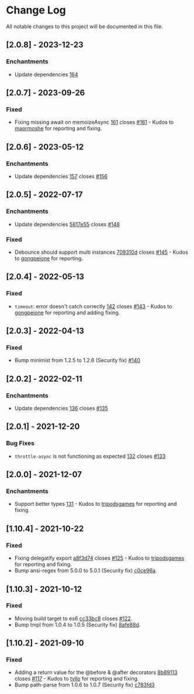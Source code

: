 # Change Log
All notable changes to this project will be documented in this file.

## [2.0.8] - 2023-12-23

### Enchantments
- Update dependencies [164](https://github.com/vlio20/utils-decorators/commit/164)

## [2.0.7] - 2023-09-26

### Fixed
- Fixing missing await on memoizeAsync [161](https://github.com/vlio20/utils-decorators/pull/160) closes [#161](https://github.com/vlio20/utils-decorators/issues/161) - Kudos to [maormoshe](https://github.com/maormoshe) for reporting and fixing.


## [2.0.6] - 2023-05-12

### Enchantments
- Update dependencies [157](https://github.com/vlio20/utils-decorators/commit/157) closes [#156](https://github.com/vlio20/utils-decorators/issues/156)

## [2.0.5] - 2022-07-17

### Enchantments
- Update dependencies [5817e55](https://github.com/vlio20/utils-decorators/commit/5817e55) closes [#148](https://github.com/vlio20/utils-decorators/issues/148)

### Fixed
- Debounce should support multi instances [709310d](https://github.com/vlio20/utils-decorators/commit/709310d) closes [#145](https://github.com/vlio20/utils-decorators/issues/145) - Kudos to [gongpeione](https://github.com/gongpeione) for reporting.
 
## [2.0.4] - 2022-05-13

### Fixed 
- `timeout`: error doesn't catch correctly [142](https://github.com/vlio20/utils-decorators/pull/142) closes [#143](https://github.com/vlio20/utils-decorators/issues/143) - Kudos to [gongpeione](https://github.com/gongpeione) for reporting and adding fixing.

## [2.0.3] - 2022-04-13

### Fixed 
- Bump minimist from 1.2.5 to 1.2.6 (Security fix) [#140](https://github.com/vlio20/utils-decorators/pull/140)

## [2.0.2] - 2022-02-11

### Enchantments
- Update dependencies [136](https://github.com/vlio20/utils-decorators/pull/136) closes [#135](https://github.com/vlio20/utils-decorators/issues/135)

## [2.0.1] - 2021-12-20

### Bug Fixes

- `throttle-async` is not functioning as expected [132](https://github.com/vlio20/utils-decorators/pull/132) closes [#133](https://github.com/vlio20/utils-decorators/issues/133)

## [2.0.0] - 2021-12-07

### Enchantments

- Support better types [131](https://github.com/vlio20/utils-decorators/pull/131) - Kudos to [tripodsgames](https://github.com/tripodsgames) for reporting and fixing.

## [1.10.4] - 2021-10-22

### Fixed

- Fixing delegatify export [a8f3d74](https://github.com/vlio20/utils-decorators/commit/a8f3d74886091f4a36c653e2c9d2a8454cf38ef4) closes [#125](https://github.com/vlio20/utils-decorators/issues/125) - Kudos to [tripodsgames](https://github.com/tripodsgames) for reporting and fixing.
- Bump ansi-regex from 5.0.0 to 5.0.1 (Security fix) [c0ce96a](https://github.com/vlio20/utils-decorators/commit/c0ce96a285781672c3dfb6bf97992acd5584aed7).

## [1.10.3] - 2021-10-12

### Fixed

- Moving build target to es6 [cc33bc8](https://github.com/vlio20/utils-decorators/commit/cc33bc806e68e38ae69a772c5f4ebad27d912b4c) closes [#122](https://github.com/vlio20/utils-decorators/issues/122).
- Bump tmpl from 1.0.4 to 1.0.5 (Security fix) [8afe88d](https://github.com/vlio20/utils-decorators/commit/8afe88dd0012c7badb6e91d764ff4ecf39102a6a).

## [1.10.2] - 2021-09-10

### Fixed

- Adding a return value for the @before & @after decorators [8b89113](https://github.com/vlio20/utils-decorators/commit/8b891138c50f0a0ec510fa9d6caaca98258d8130) closes [#117](https://github.com/vlio20/utils-decorators/issues/117) - Kudos to [tyllo](https://github.com/tyllo) for reporting and fixing. 
- Bump path-parse from 1.0.6 to 1.0.7 (Security fix) [c783fd3](https://github.com/vlio20/utils-decorators/pull/116/commits/c783fd339e78524cd6dfd6da695911e04df30de9) 
